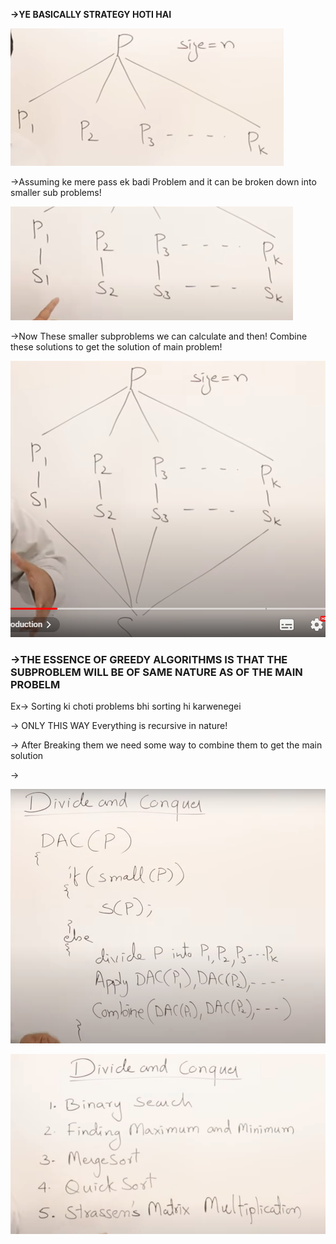 **→YE BASICALLY STRATEGY HOTI HAI**

![D1EED1BB-61AB-4E75-A539-E44404FED806.png](../../../../../Images/D1EED1BB-61AB-4E75-A539-E44404FED806.png)

→Assuming ke mere pass ek badi Problem and it can be broken down into smaller sub problems!

![1790AAC2-81D3-46A0-89E1-33BD38615647.png](../../../../../Images/1790AAC2-81D3-46A0-89E1-33BD38615647.png)

→Now These smaller subproblems we can calculate and then! Combine these solutions to get the solution of main problem!

![2B0FB337-F9B1-420E-8D87-5D2AAD55834B.png](../../../../../Images/2B0FB337-F9B1-420E-8D87-5D2AAD55834B.png)

### →THE ESSENCE OF GREEDY ALGORITHMS IS THAT THE SUBPROBLEM WILL BE OF SAME NATURE AS OF THE MAIN PROBELM

Ex→ Sorting ki choti problems bhi sorting hi karwenegei

→ ONLY THIS WAY Everything is recursive in nature!

→ After Breaking them we need some way to combine them to get the main solution

→

![CF3CF96E-3739-494E-8B8F-D73BC9FFE42F.png](../../../../../Images/CF3CF96E-3739-494E-8B8F-D73BC9FFE42F.png)

![FAFAC7FF-3999-4AA9-9F34-1E0EF0560D00.png](../../../../../Images/FAFAC7FF-3999-4AA9-9F34-1E0EF0560D00.png)